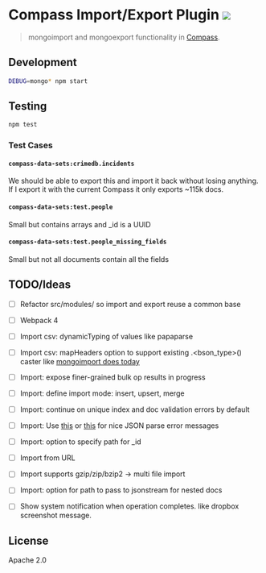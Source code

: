 # Compass Import/Export Plugin [![][travis_img]][travis_url]

> mongoimport and mongoexport functionality in [Compass][compass].

## Development

```bash
DEBUG=mongo* npm start
```

## Testing

```bash
npm test
```

### Test Cases

#### `compass-data-sets:crimedb.incidents`

We should be able to export this and import it back without losing anything. If I export it with the current Compass it only exports ~115k docs.

#### `compass-data-sets:test.people`

Small but contains arrays and _id is a UUID

#### `compass-data-sets:test.people_missing_fields`

Small but not all documents contain all the fields

## TODO/Ideas

 - [ ] Refactor src/modules/ so import and export reuse a common base
 - [ ] Webpack 4
 - [ ] Import csv: dynamicTyping of values like papaparse
 - [ ] Import csv:  mapHeaders option to support existing .<bson_type>() caster like [mongoimport does today](https://docs.mongodb.com/manual/reference/program/mongoimport)
 - [ ] Import: expose finer-grained bulk op results in progress
 - [ ] Import: define import mode: insert, upsert, merge
 - [ ] Import: continue on unique index and doc validation errors by default
 - [ ] Import: Use [this](https://github.com/sindresorhus/parse-json) or [this](https://github.com/zkat/json-parse-better-errors/blob/latest/index.js) for nice JSON parse error messages
 - [ ] Import: option to specify path for _id
 - [ ] Import from URL
 - [ ] Import supports gzip/zip/bzip2 -> multi file import
 - [ ] Import: option for path to pass to jsonstream for nested docs
 - [ ] Show system notification when operation completes. like dropbox screenshot message.



## License

Apache 2.0

[travis_img]: https://travis-ci.org/mongodb-js/compass-import-export.svg?branch=master
[travis_url]: https://travis-ci.org/mongodb-js/compass-import-export
[compass]: https://github.com/mongodb-js/compass
